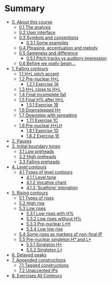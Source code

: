 # Summary

- [0. About this course]()
    - [0.1 The analysis](./0_about_this_course/0_1.md)
    - [0.2 User interface](./0_about_this_course/0_2.md)
    - [0.3 Symbols and conventions](./0_about_this_course/0_3.md)
      - [0.3.1 Some examples](./0_about_this_course/0_3_1.md)
    - [0.4 Phrasing, accentuation and melody](./0_about_this_course/0_4.md)
    - [0.5 Sameness and difference](./0_about_this_course/0_5.md)
      - [0.5.1 Pitch tracks vs auditory impression](./0_about_this_course/0_5_1.md)
    - [0.6 Before we _really_ begin...](./0_about_this_course/0_6.md)
- [1. Falling contours]()
    - [1.1 H*L pitch accent](./1_falling_contours/1_1.md)
    - [1.2 Pre-nuclear H*L](./1_falling_contours/1_2.md)
        - [1.2.1 Exercise 1A](./1_falling_contours/1_2_1.md)
    - [1.3 H\*L close to H\*L](./1_falling_contours/1_3.md)
    - [1.4 Final incomplete fall](./1_falling_contours/1_4.md)
    - [1.5 Final H% after H*L](./1_falling_contours/1_5.md)
        - [1.5.1 Exercise 1B](./1_falling_contours/1_5_1.md)
    - [1.6 Downstepped H*](./1_falling_contours/1_6.md)
    - [1.7 Downstep with spreading](./1_falling_contours/1_7.md)
        - [1.7.1 Exercise 1C](./1_falling_contours/1_7_1.md)
    - [1.8 Pre-nuclear H*LH](./1_falling_contours/1_8.md)
        - [1.8.1 Exercise 1D](./1_falling_contours/1_8_1.md)
        - [1.8.2 Exercise 1E](./1_falling_contours/1_8_2.md)
- [2. Pauses](./2_pauses/2.md)
- [3. Initial boundary tones]()
    - [3.1 Low preheads](./3_initial_boundary_tones/3_1.md)
    - [3.2 High preheads](./3_initial_boundary_tones/3_2.md)
    - [3.3 Falling preheads](./3_initial_boundary_tones/3_3.md)
- [4. Level contours]()
    - [4.1 Types of level contours](./4_level_contours/4_1.md)
        - [4.1.1 Level tone](./4_level_contours/4_1_1.md)
        - [4.1.2 Vocative chant](./4_level_contours/4_1_2.md)
        - [4.1.3 'Scathing' intonation](./4_level_contours/4_1_3.md)
- [5. Rising contours]()
    - [5.1 Types of rises](./5_rising_contours/5_1.md)
    - [5.2 High rise](./5_rising_contours/5_2.md)
    - [5.3 Low rises](./5_rising_contours/5_3.md) 
        - [5.3.1 Low rises with H%](./5_rising_contours/5_3_1.md)
        - [5.3.2 Low rises without H%](./5_rising_contours/5_3_2.md)
        - [5.3.3 Pre-nuclear L*H](./5_rising_contours/5_3_3.md)
        - [5.3.4 Low low rise](./5_rising_contours/5_3_4.md)
    - [5.4 Some rises as markers of non-final IP](./5_rising_contours/5_4.md)
    - [5.5 Pre-nuclear singleton H* and L*](./5_rising_contours/5_5.md)
        - [5.5.1 Singleton H*](./5_rising_contours/5_5_1.md) 
        - [5.5.2 Singleton L*](./5_rising_contours/5_5_2.md)
- [6. Delayed peaks](./6_delayed_peaks/6.md)
- [7. Appended constructions](./7_appended_constructions/7_0.md)
    - [7.1 Tagged constructions](./7_appended_constructions/7_1.md)
    - [7.2 Unaccented IPs](./7_appended_constructions/7_2.md)
- [8. Exercises All Contours](./8_exercises_all_contours/8.md)
